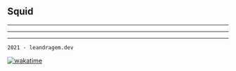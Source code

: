 ## Squid

---
---
---

`2021 - leandragem.dev`

[![wakatime](https://wakatime.com/badge/github/MasterNoobNinja/SyncWeb.svg)](https://wakatime.com/badge/github/MasterNoobNinja/SyncWeb)